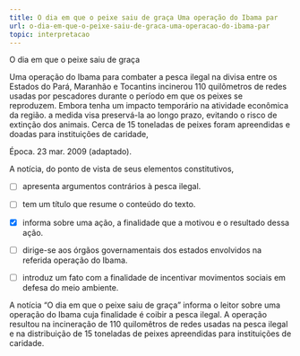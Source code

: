 ```yaml
---
title: O dia em que o peixe saiu de graça Uma operação do Ibama par
url: o-dia-em-que-o-peixe-saiu-de-graca-uma-operacao-do-ibama-par
topic: interpretacao
---
```



O dia em que o peixe saiu de graça

Uma operação do Ibama para combater a pesca ilegal na divisa entre os Estados do Pará, Maranhão e Tocantins incinerou 110 quilômetros de redes usadas por pescadores durante o período em que os peixes se reproduzem. Embora tenha um impacto temporário na atividade econômica da região. a medida visa preservá-la ao longo prazo, evitando o risco de extinção dos animais. Cerca de 15 toneladas de peixes foram apreendidas e doadas para instituições de caridade,

Época. 23 mar. 2009 (adaptado).

A notícia, do ponto de vista de seus elementos constitutivos,



- [ ] apresenta argumentos contrários à pesca ilegal.
- [ ] tem um título que resume o conteúdo do texto.
- [x] informa sobre uma ação, a finalidade que a motivou e o resultado dessa ação.
- [ ] dirige-se aos órgãos governamentais dos estados envolvidos na referida operação do Ibama.
- [ ] introduz um fato com a finalidade de incentivar movimentos sociais em defesa do meio ambiente.


A notícia “O dia em que o peixe saiu de graça” informa o leitor sobre uma operação do Ibama cuja finalidade é coibir a pesca ilegal. A operação resultou na incineração de 110 quilomêtros de redes usadas na pesca ilegal e na distribuição de 15 toneladas de peixes apreendidas para instituições de caridade.
